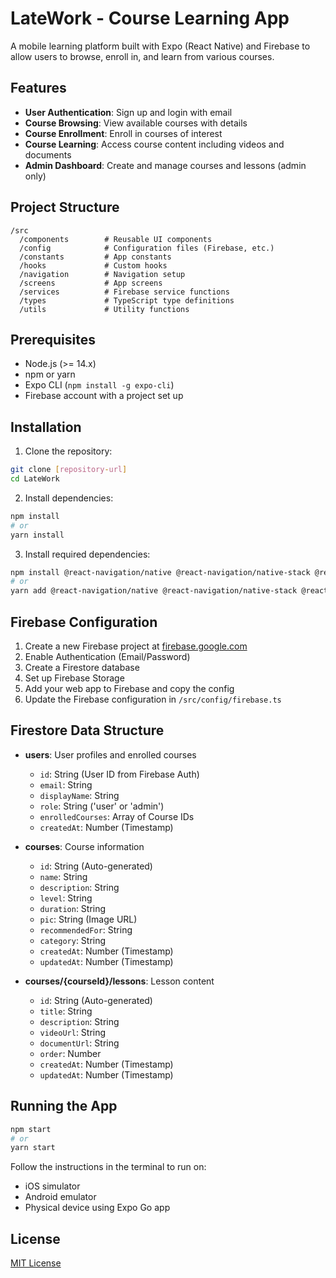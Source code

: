 # LateWork - Course Learning App

A mobile learning platform built with Expo (React Native) and Firebase to allow users to browse, enroll in, and learn from various courses.

## Features

- **User Authentication**: Sign up and login with email
- **Course Browsing**: View available courses with details
- **Course Enrollment**: Enroll in courses of interest
- **Course Learning**: Access course content including videos and documents
- **Admin Dashboard**: Create and manage courses and lessons (admin only)

## Project Structure

```
/src
  /components        # Reusable UI components
  /config            # Configuration files (Firebase, etc.)
  /constants         # App constants
  /hooks             # Custom hooks
  /navigation        # Navigation setup
  /screens           # App screens
  /services          # Firebase service functions
  /types             # TypeScript type definitions
  /utils             # Utility functions
```

## Prerequisites

- Node.js (>= 14.x)
- npm or yarn
- Expo CLI (`npm install -g expo-cli`)
- Firebase account with a project set up

## Installation

1. Clone the repository:
```bash
git clone [repository-url]
cd LateWork
```

2. Install dependencies:
```bash
npm install
# or
yarn install
```

3. Install required dependencies:
```bash
npm install @react-navigation/native @react-navigation/native-stack @react-navigation/bottom-tabs expo-image-picker react-native-webview react-native-gesture-handler react-native-safe-area-context react-native-screens expo-status-bar firebase
# or
yarn add @react-navigation/native @react-navigation/native-stack @react-navigation/bottom-tabs expo-image-picker react-native-webview react-native-gesture-handler react-native-safe-area-context react-native-screens expo-status-bar firebase
```

## Firebase Configuration

1. Create a new Firebase project at [firebase.google.com](https://firebase.google.com)
2. Enable Authentication (Email/Password)
3. Create a Firestore database
4. Set up Firebase Storage
5. Add your web app to Firebase and copy the config
6. Update the Firebase configuration in `/src/config/firebase.ts`

## Firestore Data Structure

- **users**: User profiles and enrolled courses
  - `id`: String (User ID from Firebase Auth)
  - `email`: String
  - `displayName`: String
  - `role`: String ('user' or 'admin')
  - `enrolledCourses`: Array of Course IDs
  - `createdAt`: Number (Timestamp)

- **courses**: Course information
  - `id`: String (Auto-generated)
  - `name`: String
  - `description`: String
  - `level`: String
  - `duration`: String
  - `pic`: String (Image URL)
  - `recommendedFor`: String
  - `category`: String
  - `createdAt`: Number (Timestamp)
  - `updatedAt`: Number (Timestamp)

- **courses/{courseId}/lessons**: Lesson content
  - `id`: String (Auto-generated)
  - `title`: String
  - `description`: String
  - `videoUrl`: String
  - `documentUrl`: String
  - `order`: Number
  - `createdAt`: Number (Timestamp)
  - `updatedAt`: Number (Timestamp)

## Running the App

```bash
npm start
# or
yarn start
```

Follow the instructions in the terminal to run on:
- iOS simulator
- Android emulator
- Physical device using Expo Go app

## License

[MIT License](LICENSE)
